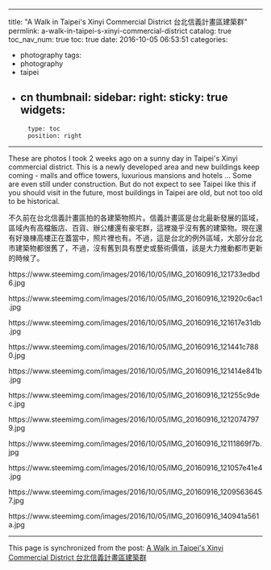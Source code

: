 
---
title: "A Walk in Taipei's Xinyi Commercial District 台北信義計畫區建築群"
permlink: a-walk-in-taipei-s-xinyi-commercial-district
catalog: true
toc_nav_num: true
toc: true
date: 2016-10-05 06:53:51
categories:
- photography
tags:
- photography
- taipei
- cn
thumbnail: 
sidebar:
    right:
        sticky: true
widgets:
    -
        type: toc
        position: right
---


<html>
<p>These are photos I took 2 weeks ago on a sunny day in Taipei's Xinyi commercial district. This is a newly developed area and new buildings keep coming - malls and office towers, luxurious mansions and hotels ...&nbsp;Some are even still under construction. But do not expect to see Taipei like this if you should visit in the future, most buildings in Taipei are old, but not too old to be historical.&nbsp;</p>
<p>不久前在台北信義計畫區拍的各建築物照片。信義計畫區是台北最新發展的區域，區域內有高檔飯店、百貨、辦公樓還有豪宅群，這裡幾乎沒有舊的建築物。現在還有好幾棟高樓正在蓋當中，照片裡也有。不過，這是台北的例外區域，大部分台北市建築物都很舊了，不過，沒有舊到具有歷史或藝術價值，該是大力推動都市更新的時候了。</p>
<p>https://www.steemimg.com/images/2016/10/05/IMG_20160916_121733edbd6.jpg</p>
<p>https://www.steemimg.com/images/2016/10/05/IMG_20160916_121920c6ac1.jpg</p>
<p>https://www.steemimg.com/images/2016/10/05/IMG_20160916_121617e31db.jpg</p>
<p>https://www.steemimg.com/images/2016/10/05/IMG_20160916_121441c7880.jpg</p>
<p>https://www.steemimg.com/images/2016/10/05/IMG_20160916_121414e841b.jpg</p>
<p>https://www.steemimg.com/images/2016/10/05/IMG_20160916_121255c9dec.jpg</p>
<p>https://www.steemimg.com/images/2016/10/05/IMG_20160916_12120747979.jpg</p>
<p>https://www.steemimg.com/images/2016/10/05/IMG_20160916_12111869f7b.jpg</p>
<p>https://www.steemimg.com/images/2016/10/05/IMG_20160916_121057e41e4.jpg</p>
<p>https://www.steemimg.com/images/2016/10/05/IMG_20160916_12095636457.jpg</p>
<p>https://www.steemimg.com/images/2016/10/05/IMG_20160916_140941a561a.jpg</p>
</html>

- - -

This page is synchronized from the post: [A Walk in Taipei's Xinyi Commercial District 台北信義計畫區建築群](https://steemit.com/@deanliu/a-walk-in-taipei-s-xinyi-commercial-district)
